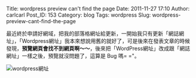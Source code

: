 Title: wordpress preview can't find the page
Date: 2011-11-27 17:10
Author: carlcarl
Post_ID: 153
Category: blog
Tags: wordpress
Slug: wordpress-preview-cant-find-the-page

最近終於申請好網域，把我的部落格網址給更新，一開始我只有更新「網誌網址」，「Wordpress網址」我本來想說用舊的就好了，可是後來在發表文章的時候發現，**預覽網頁會找不到網頁啊～～**，後來把「WordPress網址」改成跟「網誌網址」一樣之後，預覽就沒問題了，這算是 Bug 嗎= ="。

![wordpress網址][]

  [wordpress網址]: http://i.imgur.com/sTtl5Dsl.png
    "wordpress網址"
